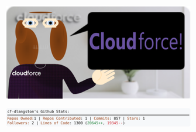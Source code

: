 <!-- 
Version 3.0.207
Built Sun Feb 23 2025 05:20:14 GMT+0000 (Coordinated Universal Time)
-->

<h1 align="center">
  <a href="https://github.com/dylanlangston/dylanlangston/tree/master/src" title="Click to View Source">
    <picture width="100%" alt="Dylan">
      <source media="(prefers-color-scheme: dark)" srcset="dylan-dark.svg?version=3.0.207">
      <img src="dylan-light.svg?version=3.0.207" alt="Dylan">
    </picture>
  </a>
</h1>

<div align="center">
  <picture width="100%" alt="Profile Info and Stats">
    <source media="(prefers-color-scheme: dark)" srcset="stats-dark.svg?version=3.0.207">
    <img src="stats-light.svg?version=3.0.207" alt="Profile Info and Stats">
  </picture>
</div>
